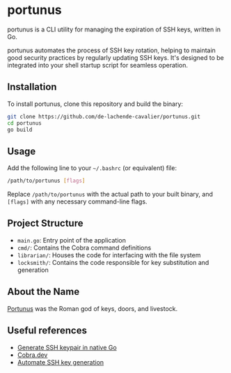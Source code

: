 # portunus

portunus is a CLI utility for managing the expiration of SSH keys, written in Go.

portunus automates the process of SSH key rotation, helping to maintain good security practices by regularly updating SSH keys. It's designed to be integrated into your shell startup script for seamless operation.

## Installation

To install portunus, clone this repository and build the binary:

```bash
git clone https://github.com/de-lachende-cavalier/portunus.git
cd portunus
go build
```

## Usage

Add the following line to your `~/.bashrc` (or equivalent) file:

```bash
/path/to/portunus [flags]
```

Replace `/path/to/portunus` with the actual path to your built binary, and `[flags]` with any necessary command-line flags.

## Project Structure

- `main.go`: Entry point of the application
- `cmd/`: Contains the Cobra command definitions
- `librarian/`: Houses the code for interfacing with the file system
- `locksmith/`: Contains the code responsible for key substitution and generation

## About the Name

[Portunus](https://en.wikipedia.org/wiki/Portunus_(mythology)) was the Roman god of keys, doors, and livestock.

## Useful references

- [Generate SSH keypair in native Go](https://gist.github.com/devinodaniel/8f9b8a4f31573f428f29ec0e884e6673)
- [Cobra.dev](https://cobra.dev/)
- [Automate SSH key generation](https://nathanielhoag.com/blog/2014/05/26/automate-ssh-key-generation-and-deployment/)

